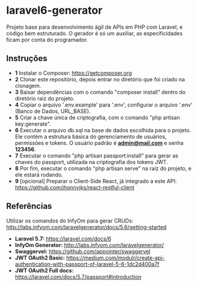 # laravel6-generator
Projeto base para desenvolvimento ágil de APIs em PHP com Laravel, e código bem estruturado. O gerador é só um auxiliar, as especificidades ficam por conta do programador.
## Instruções
- **1** Instalar o Composer: https://getcomposer.org
- **2** Clonar este repositório, depois entrar no diretório que foi criado na clonagem.
- **3** Baixar dependências com o comando "composer install" dentro do diretório raiz do projeto.
- **4** Copiar o arquivo '.env.example' para '.env', configurar o arquivo '.env' (Banco de Dados, URL_BASE).
- **5** Criar a chave única de criptografia, com o comando "php artisan key:generate".
- **6** Executar o arquivo db.sql na base de dados escolhida para o projeto. Ele contém a estrutura básica do gerenciamento de usuários, permissões e tokens. O usuário padrão é **admin@mail.com** e senha **123456**.
- **7** Executar o comando "php artisan passport:install" para gerar as chaves do passport, utilizada na criptografia dos tokens JWT.
- **8** Por fim, executar o comando "php artisan serve" na raíz do projeto, e ele estará rodando.
- **9** [opcional] Preparar o Client-Side React, já integrado a este API: https://github.com/jhonnyjks/react-restful-client
## Referências 
Utilizar os comandos do InfyOm para gerar CRUDs: http://labs.infyom.com/laravelgenerator/docs/5.6/getting-started
- **Laravel 5.7:** https://laravel.com/docs/6
- **InfyOm Generator:** http://labs.infyom.com/laravelgenerator/
- **Swaggervel:** https://github.com/appointer/swaggervel
- **JWT OAuth2 Basic:** https://medium.com/modulr/create-api-authentication-with-passport-of-laravel-5-6-1dc2d400a7f
- **JWT OAuth2 Full docs:** https://laravel.com/docs/5.7/passport#introduction
